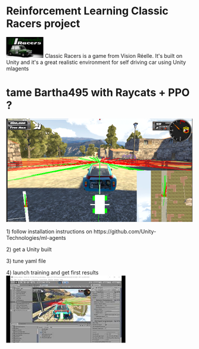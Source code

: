 # Reinforcement Learning Classic Racers project

<p>
  <img src="./png/Capture_000.PNG" width="100" title="Vision Reelle - Classic Racers">
  Classic Racers is a game from Vision Réelle.
  It's built on Unity and it's a great realistic environment for self driving car using Unity mlagents
 </p>

# tame Bartha495 with Raycats + PPO ?
<p>
  <img src="./png/Capture_001.PNG" width="500" alt="Classic Racers">
</p>

<p>1)  follow installation instructions on https://github.com/Unity-Technologies/ml-agents
  </p>
  
<p>2) get a Unity built
  </p>
    
<p>3) tune yaml file
  </p>
  
<p>4) launch training and get first results
  <br>
  <a href="https://youtu.be/F8U5qR97BEo"><img src="./png/Capture_050.jpg" alt="1st full lap" /></a>
    </p>

